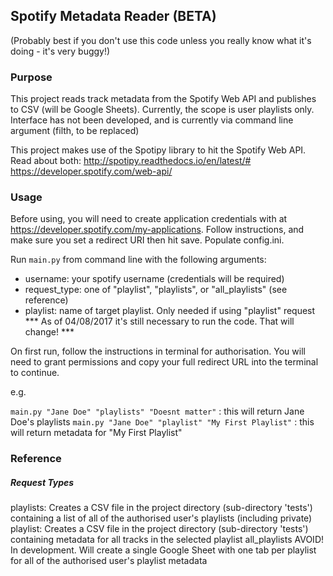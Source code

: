 ## Spotify Metadata Reader (BETA)

(Probably best if you don't use this code unless you really know what it's doing - it's very buggy!)

### Purpose

This project reads track metadata from the Spotify Web API and publishes to CSV (will be Google Sheets). Currently,
the scope is user playlists only. Interface has not been developed, and is currently via command line argument (filth,
to be replaced)

This project makes use of the Spotipy library to hit the Spotify Web API. Read about both:
http://spotipy.readthedocs.io/en/latest/#
https://developer.spotify.com/web-api/


### Usage

Before using, you will need to create application credentials with at
https://developer.spotify.com/my-applications. Follow instructions, and make sure you set a redirect URI
then hit save. Populate config.ini.

Run `main.py` from command line with the following arguments:
 * username: your spotify username (credentials will be required)
 * request_type: one of "playlist", "playlists", or "all_playlists" (see reference)
 * playlist: name of target playlist. Only needed if using "playlist" request *** As of 04/08/2017 it's still
  necessary to run the code. That will change! ***


 On first run, follow the instructions in terminal for authorisation. You will need to grant permissions
 and copy your full redirect URL into the terminal to continue.

 e.g.

 `main.py "Jane Doe" "playlists" "Doesnt matter"` : this will return Jane Doe's playlists
 `main.py "Jane Doe" "playlist" "My First Playlist"` : this will return metadata for "My First Playlist"

 ### Reference

 ##### Request Types

 playlists:     Creates a CSV file in the project directory (sub-directory 'tests') containing a list of
                all of the authorised user's playlists (including private)
 playlist:      Creates a CSV file in the project directory (sub-directory 'tests') containing metadata
                for all tracks in the selected playlist
 all_playlists  AVOID! In development. Will create a single Google Sheet with one tab per playlist for all
                of the authorised user's playlist metadata

